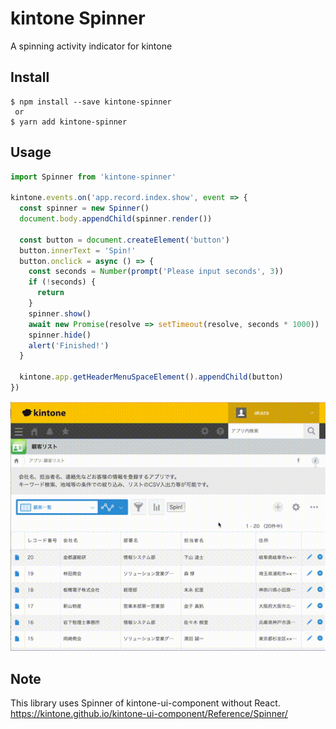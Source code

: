 # kintone Spinner
A spinning activity indicator for kintone

##  Install

```
$ npm install --save kintone-spinner
 or
$ yarn add kintone-spinner
```

## Usage

```js
import Spinner from 'kintone-spinner'

kintone.events.on('app.record.index.show', event => {
  const spinner = new Spinner()
  document.body.appendChild(spinner.render())

  const button = document.createElement('button')
  button.innerText = 'Spin!'
  button.onclick = async () => {
    const seconds = Number(prompt('Please input seconds', 3))
    if (!seconds) {
      return
    }
    spinner.show()
    await new Promise(resolve => setTimeout(resolve, seconds * 1000))
    spinner.hide()
    alert('Finished!')
  }

  kintone.app.getHeaderMenuSpaceElement().appendChild(button)
})
```
![result](https://github.com/goqoo-on-kintone/kintone-spinner/blob/media/kintone-spinner.gif)


## Note
This library uses Spinner of kintone-ui-component without  React.  
https://kintone.github.io/kintone-ui-component/Reference/Spinner/
